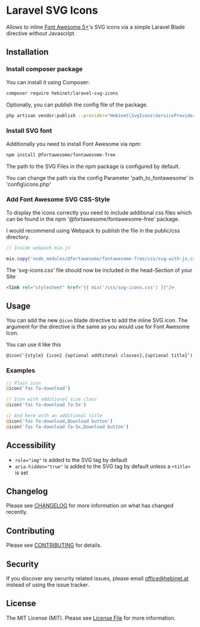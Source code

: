 # Laravel SVG Icons

Allows to inline [Font Awesome 5+](https://fontawesome.com/)'s SVG icons via a simple Laravel Blade directive without Javascript.

## Installation

### Install composer package
You can install it using Composer:

```bash
composer require hebinet/laravel-svg-icons
```

Optionally, you can publish the config file of the package.

```bash
php artisan vendor:publish --provider="Hebinet\SvgIcons\ServiceProvider" --tag=config
```

### Install SVG font
Additionally you need to install Font Awesome via npm:

```bash
npm install @fortawesome/fontawesome-free
```

The path to the SVG Files in the npm package is configured by default.

You can change the path via the config Parameter 'path_to_fontawesome' in 'config\icons.php'

### Add Font Awesome SVG CSS-Style
To display the icons correctly you need to include additional css files which can be found in the npm '@fortawesome/fontawesome-free' package.

I would recommend using Webpack to publish the file in the public/css directory.

```js
// Inside webpack.mix.js

mix.copy('node_modules/@fortawesome/fontawesome-free/css/svg-with-js.css', 'public/css/svg-icons.css');

```

The 'svg-icons.css' file should now be included in the head-Section of your Site
```html
<link rel="stylesheet" href="{{ mix('/css/svg-icons.css') }}"/>
```


## Usage

You can add the new `@icon` blade directive to add the inline SVG icon.
The argument for the directive is the same as you would use for Font Awesome Icon.

You can use it like this
```
@icon('{style} {icon} {optional addtitonal classes},{optional title}')
```

### Examples

```php
// Plain icon
@icon('fas fa-download')

// Icon with additional size class
@icon('fas fa-download fa-5x')

// And here with an additional title
@icon('fas fa-download,Download button')
@icon('fas fa-download fa-5x,Download button')
```

## Accessibility

* `role="img"` is added to the SVG tag by default
* `aria-hidden="true"` is added to the SVG tag by default unless a `<title>` is set

## Changelog

Please see [CHANGELOG](CHANGELOG.md) for more information on what has changed recently.

## Contributing

Please see [CONTRIBUTING](CONTRIBUTING.md) for details.

## Security

If you discover any security related issues, please email office@hebinet.at instead of using the issue tracker.

## License

The MIT License (MIT). Please see [License File](LICENSE.md) for more information.